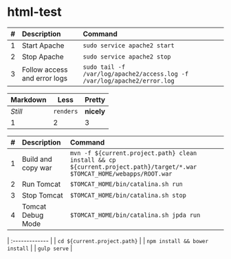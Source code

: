 # html-test
| #       | Description           | Command  |
| :------------- |:-------------| :-----|
| 1      | Start Apache | `sudo service apache2 start` |
| 2      | Stop Apache      |   `sudo service apache2 stop` |
| 3 | Follow access and error logs      |    `sudo tail -f /var/log/apache2/access.log -f /var/log/apache2/error.log` |

Markdown | Less | Pretty
--- | --- | ---
*Still* | `renders` | **nicely**
1 | 2 | 3


| #       | Description           | Command  |
| :------------- |:-------------| :-----|
| 1      | Build and copy war | `mvn -f ${current.project.path} clean install && cp ${current.project.path}/target/*.war $TOMCAT_HOME/webapps/ROOT.war` |
| 2      | Run Tomcat      |   `$TOMCAT_HOME/bin/catalina.sh run` |
| 3 | Stop Tomcat      |    `$TOMCAT_HOME/bin/catalina.sh stop` |
| 4 | Tomcat Debug Mode      |    `$TOMCAT_HOME/bin/catalina.sh jpda run` |

| :------------- |
| `cd ${current.project.path}` |
| `npm install && bower install` |
| `gulp serve` |
